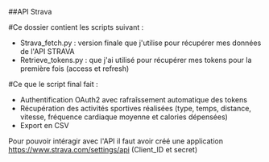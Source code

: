 ##API Strava

#Ce dossier contient les scripts suivant :
- Strava_fetch.py : version finale que j'utilise pour récupérer mes données de l'API STRAVA
- Retrieve_tokens.py : que j'ai utilisé pour récupérer mes tokens pour la première fois (access et refresh)

#Ce que le script final fait :
- Authentification OAuth2 avec rafraîssement automatique des tokens
- Récupération des activités sportives réalisées (type, temps, distance, vitesse, fréquence cardiaque moyenne et calories dépensées)
- Export en CSV

Pour pouvoir intéragir avec l'API il faut avoir créé une application https://www.strava.com/settings/api (Client_ID et secret)
